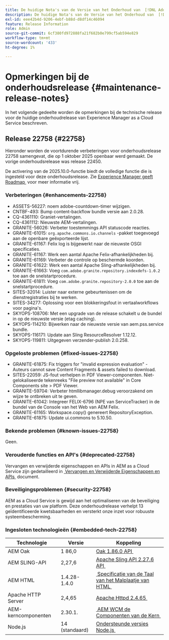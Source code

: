 ```yaml
---
title: De huidige Nota's van de Versie van het Onderhoud van  [!DNL Adobe Experience Manager]  as a Cloud Service.
description: De huidige Nota's van de Versie van het Onderhoud van  [!DNL Adobe Experience Manager]  as a Cloud Service.
exl-id: eee42b4d-9206-4ebf-b88d-d8df14c46094
feature: Release Information
role: Admin
source-git-commit: 6cf380fd972888fa21f682b0e799cf5ab594e829
workflow-type: tm+mt
source-wordcount: '433'
ht-degree: 1%

---
```



# Opmerkingen bij de onderhoudsrelease {#maintenance-release-notes}

In het volgende gedeelte worden de opmerkingen bij de technische release voor de huidige onderhoudrelease van Experience Manager as a Cloud Service beschreven.

## Release 22758 {#22758}

Hieronder worden de voortdurende verbeteringen voor onderhoudsrelease 22758 samengevat, die op 1 oktober 2025 openbaar werd gemaakt. De vorige onderhoudsrelease was release 22450.

De activering van de 2025.10.0-functie biedt de volledige functie die is ingesteld voor deze onderhoudsrelease. Zie [&#x200B; Experience Manager geeft Roadmap &#x200B;](https://experienceleague.adobe.com/en/docs/experience-manager-release-information/aem-release-updates/update-releases-roadmap) voor meer informatie vrij.

### Verbeteringen {#enhancements-22758}

* ASSETS-56227: noem adobe-countdown-timer wijzigen.
* CNTBF-493: Bump content-backflow bundle versie aan 2.0.28.
* CQ-4361110: Graniet-vertalingen.
* CQ-4361112: Nieuwste AEM-vertalingen.
* GRANITE-56026: Verbeter toestemmings API statuscode reacties.
* GRANITE-61015: `org.apache.commons.io.channels` -pakket toegevoegd aan de openbare geëxporteerde lijst.
* GRANITE-61167: Felix log is bijgewerkt naar de nieuwste OSGI specificaties.
* GRANITE-61167: Werk een aantal Apache Felix-afhankelijkheden bij.
* GRANITE-61169: Verbeter de controle op beschermde koorden.
* GRANITE-61622: Werk een aantal Apache Sling-afhankelijkheden bij.
* GRANITE-61663: Voeg `com.adobe.granite.repository.indexdefs-1.0.2` toe aan de snelstartprocedure.
* GRANITE-61811: Voeg `com.adobe.granite.repository-2.0.0` toe aan de snelstartprocedure.
* SITES-32014: Luister naar externe gebeurtenissen om de dienstregistraties bij te werken.
* SITES-34277: Oplossing voor een blokkeringsfout in vertaalworkflows voor pagina&#39;s.
* SKYOPS-108706: Met een upgrade van de release schakelt u de bundel in op de nieuwste versie (etag caching).
* SKYOPS-114210: Bijwerken naar de nieuwste versie van aem.pss.service bundle.
* SKYOPS-116171: Update aan Sling ResourceResolver 1.12.12.
* SKYOPS-119811: Uitgegeven verzender-publish 2.0.258.

### Opgeloste problemen {#fixed-issues-22758}

* GRANITE-61875: Fix triggers for &quot;invalid expression evaluation&quot; - Auteurs cannot save Content Fragments &amp; assets failed to download.
* SITES-22059: JS-fout verhelpen in PDF Viewer-componenten. Niet-gelokaliseerde tekenreeks &quot;File preview not available&quot; in Core Components site > PDF Viewer.
* GRANITE-59704: Verbeter htmllibmanager.debug veroorzakend om wijze te ontbreken uit te geven.
* GRANITE-61042: Integreer FELIX-6796 (NPE van ServiceTracker) in de bundel van de Console van het Web van AEM Felix.
* GRANITE-61165: Workspace.copy() genereert RepositoryException.
* GRANITE-61875: Update ui.commons to 5.10.50.

### Bekende problemen {#known-issues-22758}

Geen.

### Verouderde functies en API&#39;s {#deprecated-22758}

Vervangen en verwijderde eigenschappen en APIs in AEM as a Cloud Service zijn gedetailleerd in [&#x200B; Vervangen en Verwijderde Eigenschappen en APIs &#x200B;](/help/release-notes/deprecated-removed-features.md) document.

### Beveiligingsproblemen {#security-22758}

AEM as a Cloud Service is gewijd aan het optimaliseren van de beveiliging en prestaties van uw platform. Deze onderhoudrelease verhelpt 13 geïdentificeerde kwetsbaarheden en versterkt onze inzet voor robuuste systeembescherming.

### Ingesloten technologieën {#embedded-tech-22758}

| Technologie | Versie | Koppeling |
|---|---|---|
| AEM Oak | 1 86,0 | [&#x200B; Oak 1.86.0 API &#x200B;](https://www.javadoc.io/doc/org.apache.jackrabbit/oak-api/1.86/index.html) |
| AEM SLING-API | 2,27,6 | [&#x200B; Apache Sling API 2.27.6 API &#x200B;](https://www.javadoc.io/doc/org.apache.sling/org.apache.sling.api/latest/index.html) |
| AEM HTML | 1.4.28-1.4.0 | [&#x200B; Specificatie van de Taal van het Malplaatje van HTML &#x200B;](https://github.com/adobe/htl-spec) |
| Apache HTTP Server | 2,4,65 | [&#x200B; Apache Httpd 2.4.65 &#x200B;](https://apache.googlesource.com/httpd/+/refs/tags/2.4.65/CHANGES) |
| AEM-kerncomponenten | 2.30.1. | [&#x200B; AEM WCM de Componenten van de Kern &#x200B;](https://github.com/adobe/aem-core-wcm-components) |
| Node.js | 14 (standaard) | [&#x200B; Ondersteunde versies Node.js &#x200B;](https://experienceleague.adobe.com/en/docs/experience-manager-cloud-service/content/implementing/developing/developing-with-front-end-pipelines#node-versions) |
